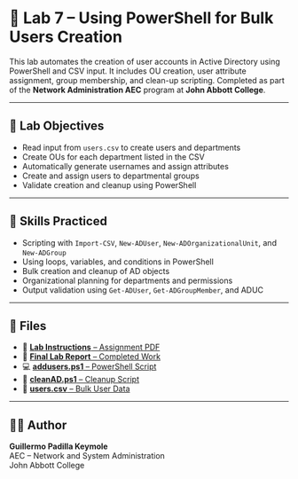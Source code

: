 # 🧪 Lab 7 – Using PowerShell for Bulk Users Creation

This lab automates the creation of user accounts in Active Directory using PowerShell and CSV input. It includes OU creation, user attribute assignment, group membership, and clean-up scripting. Completed as part of the **Network Administration AEC** program at **John Abbott College**.

---

## 🧭 Lab Objectives

- Read input from `users.csv` to create users and departments
- Create OUs for each department listed in the CSV
- Automatically generate usernames and assign attributes
- Create and assign users to departmental groups
- Validate creation and cleanup using PowerShell

---

## 🔧 Skills Practiced

- Scripting with `Import-CSV`, `New-ADUser`, `New-ADOrganizationalUnit`, and `New-ADGroup`
- Using loops, variables, and conditions in PowerShell
- Bulk creation and cleanup of AD objects
- Organizational planning for departments and permissions
- Output validation using `Get-ADUser`, `Get-ADGroupMember`, and ADUC

---

## 📄 Files

- 📘 [**Lab Instructions** – Assignment PDF](./Lab%207%20-%20Using%20PowerShell%20for%20bulk%20users%20creation.pdf)
- 📝 [**Final Lab Report** – Completed Work](./Lab7_Guillermo_Padilla_Keymole_Using_PowerShell_for_bulk_users_creation.pdf)
- 💻 [**addusers.ps1** – PowerShell Script](./addusers.ps1)
- 🧹 [**cleanAD.ps1** – Cleanup Script](./cleanAD.ps1)
- 📂 [**users.csv** – Bulk User Data](./users.csv)

---

## 👨‍💻 Author

**Guillermo Padilla Keymole**  
AEC – Network and System Administration  
John Abbott College
